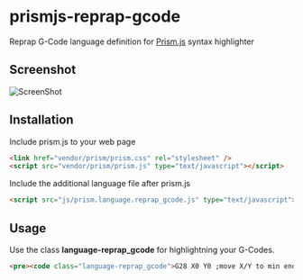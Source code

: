 # prismjs-reprap-gcode
Reprap G-Code language definition for [Prism.js](http://prismjs.com/) syntax highlighter

## Screenshot

![ScreenShot](https://raw.github.com/kmoser77/prismjs-reprap-gcode/master/screenshot.png)

## Installation

Include prism.js to your web page

```html
<link href="vendor/prism/prism.css" rel="stylesheet" />
<script src="vendor/prism/prism.js" type="text/javascript"></script>
```

Include the additional language file after prism.js

```html
<script src="js/prism.language.reprap_gcode.js" type="text/javascript"></script>
```

## Usage

Use the class **language-reprap_gcode** for highlightning your G-Codes.

```html
<pre><code class="language-reprap_gcode">G28 X0 Y0 ;move X/Y to min endstops</code></pre>
```
